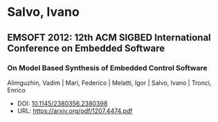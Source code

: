 # Salvo, Ivano

## EMSOFT 2012: 12th ACM SIGBED International Conference on Embedded Software

### On Model Based Synthesis of Embedded Control Software
Alimguzhin, Vadim | Mari, Federico | Melatti, Igor | Salvo, Ivano | Tronci, Enrico
* DOI: [10.1145/2380356.2380398](https://doi.org/10.1145/2380356.2380398)
* URL: <https://arxiv.org/pdf/1207.4474.pdf>

